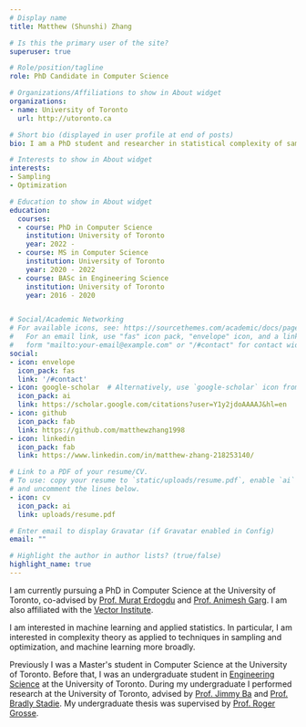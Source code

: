 ```yaml
---
# Display name
title: Matthew (Shunshi) Zhang

# Is this the primary user of the site?
superuser: true

# Role/position/tagline
role: PhD Candidate in Computer Science

# Organizations/Affiliations to show in About widget
organizations:
- name: University of Toronto
  url: http://utoronto.ca

# Short bio (displayed in user profile at end of posts)
bio: I am a PhD student and researcher in statistical complexity of sampling, optimization and machine learning algorithms.

# Interests to show in About widget
interests:
- Sampling
- Optimization

# Education to show in About widget
education:
  courses:
  - course: PhD in Computer Science
    institution: University of Toronto
    year: 2022 - 
  - course: MS in Computer Science
    institution: University of Toronto
    year: 2020 - 2022
  - course: BASc in Engineering Science
    institution: University of Toronto
    year: 2016 - 2020


# Social/Academic Networking
# For available icons, see: https://sourcethemes.com/academic/docs/page-builder/#icons
#   For an email link, use "fas" icon pack, "envelope" icon, and a link in the
#   form "mailto:your-email@example.com" or "/#contact" for contact widget.
social:
- icon: envelope
  icon_pack: fas
  link: '/#contact'
- icon: google-scholar  # Alternatively, use `google-scholar` icon from `ai` icon pack
  icon_pack: ai
  link: https://scholar.google.com/citations?user=Y1y2jdoAAAAJ&hl=en
- icon: github
  icon_pack: fab
  link: https://github.com/matthewzhang1998
- icon: linkedin
  icon_pack: fab
  link: https://www.linkedin.com/in/matthew-zhang-218253140/

# Link to a PDF of your resume/CV.
# To use: copy your resume to `static/uploads/resume.pdf`, enable `ai` icons in `params.toml`, 
# and uncomment the lines below.
- icon: cv
  icon_pack: ai
  link: uploads/resume.pdf

# Enter email to display Gravatar (if Gravatar enabled in Config)
email: ""

# Highlight the author in author lists? (true/false)
highlight_name: true
---
```

I am currently pursuing a PhD in Computer Science at the University of Toronto, co-advised by [Prof. Murat Erdogdu](https://www.cs.toronto.edu/~erdogdu/) and [Prof. Animesh Garg](https://animesh.garg.tech/). I am also affiliated with the [Vector Institute](https://vectorinstitute.ai/).

I am interested in machine learning and applied statistics. In particular, I am interested in complexity theory as applied to techniques in sampling and optimization, and machine learning more broadly.

Previously I was a Master's student in Computer Science at the University of Toronto. Before that, I was an undergraduate student in [Engineering Science](https://engsci.utoronto.ca/) at the University of Toronto. During my undergraduate I performed research at the University of Toronto, advised by [Prof. Jimmy Ba](https://jimmylba.github.io/) and [Prof. Bradly Stadie](https://bstadie.github.io/). My undergraduate thesis was supervised by [Prof. Roger Grosse](https://www.cs.toronto.edu/~rgrosse/).
